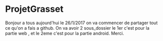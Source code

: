 # ProjetGrasset
Bonjour a tous aujourd'hui le 26/1/2017 on va commencer de partager tout ce qu'on a fais a github.
On va avoir 2 sous_dossier le 1er c'est pour la partie web , et le 2eme c'est pour la partie android.
Merci.
